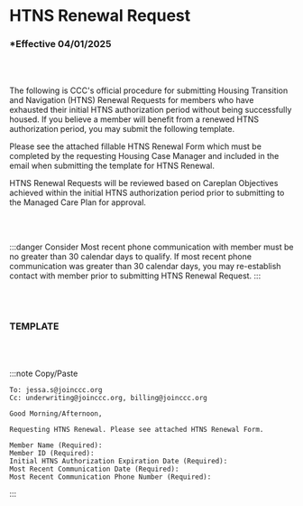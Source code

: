 # HTNS Renewal Request

### \*Effective 04/01/2025

<br></br>

The following is CCC's official procedure for submitting Housing Transition and Navigation (HTNS) Renewal Requests for members who have exhausted their initial HTNS authorization period without being successfully housed. If you believe a member will benefit from a renewed HTNS authorization period, you may submit the following template.

Please see the attached fillable HTNS Renewal Form which must be completed by the requesting Housing Case Manager and included in the email when submitting the template for HTNS Renewal.

HTNS Renewal Requests will be reviewed based on Careplan Objectives achieved within the initial HTNS authorization period prior to submitting to the Managed Care Plan for approval.

<br></br>

:::danger Consider
Most recent phone communication with member must be no greater than 30 calendar days to qualify.
If most recent phone communication was greater than 30 calendar days, you may re-establish contact with member prior to submitting HTNS Renewal Request.
:::

<br></br>

### TEMPLATE

<br></br>

:::note Copy/Paste

```
To: jessa.s@joinccc.org
Cc: underwriting@joinccc.org, billing@joinccc.org

Good Morning/Afternoon,

Requesting HTNS Renewal. Please see attached HTNS Renewal Form.

Member Name (Required):
Member ID (Required):
Initial HTNS Authorization Expiration Date (Required):
Most Recent Communication Date (Required):
Most Recent Communication Phone Number (Required):
```

:::

<br></br>
